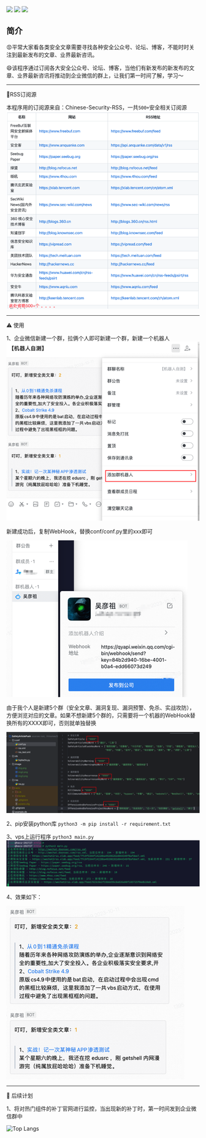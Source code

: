 ![](https://img.shields.io/badge/python-3.x-brightgreen)
![](https://img.shields.io/badge/function-安全文章企业微信订阅-blue)
![](https://img.shields.io/badge/author-Shaun-origin)

## 简介

:rage:平常大家看各类安全文章需要寻找各种安全公众号、论坛、博客，不能时时关注到最新发布的文章、业界最新咨讯。

:smile:该程序通过订阅各大安全公众号、论坛、博客，当他们有新发布的新发布的文章、业界最新咨讯将推动到企业微信的群上，让我们第一时间了解，学习～

---

:bookmark_tabs:RSS订阅源

本程序用的订阅源来自：Chinese-Security-RSS，一共`500+`安全相关订阅源
![img.png](image/img.png)

---

:warning: 使用

1、企业微信新建一个群，拉俩个人即可新建一个群，新建一个机器人
![img.png](image/img2.png)

新建成功后，复制WebHook，替换conf/conf.py里的xxx即可

![img.png](image/img7.png)

由于我个人是新建5个群（安全文章、漏洞复现、漏洞预警、免杀、实战攻防），方便浏览对应的文章。如果不想新建5个群的，只需要将一个机器的WebHook替换所有的XXXX即可，否则就单独替换

![img.png](image/img4.png)

2、pip安装python库 `python3 -m pip install -r requirement.txt`

3、vps上运行程序 `python3 main.py`
![img.png](image/img5.png)

4、效果如下：

![img.png](image/img8.png)

---

:vertical_traffic_light: 后续计划

1、将对热门组件的补丁官网进行监控，当出现新的补丁时，第一时间发到企业微信群中

![Top Langs](https://github-readme-stats.vercel.app/api/top-langs/?username=shuanx&layout=compact&theme=tokyonight)